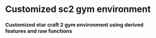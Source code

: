# Customized sc2 gym environment
### Customized star craft 2 gym environment using derived features and raw functions
